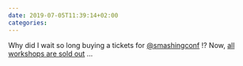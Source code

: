 ```yaml
---
date: 2019-07-05T11:39:14+02:00
categories:
---
```

Why did I wait so long buying a tickets for [@smashingconf](https://twitter.com/smashingconf) !? Now, [all workshops are sold out](https://smashingconf.com/freiburg-2019/workshops) …
